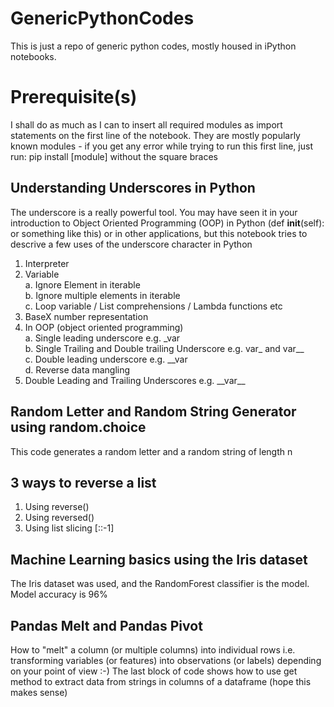 # GenericPythonCodes
This is just a repo of generic python codes, mostly housed in iPython notebooks.

# Prerequisite(s)
I shall do as much as I can to insert all required modules as import statements on the first line of the notebook. They are mostly popularly known modules - if you get any error while trying to run this first line, just run:
pip install [module] without the square braces

## Understanding Underscores in Python
The underscore is a really powerful tool. You may have seen it in your introduction to Object Oriented Programming (OOP) in Python (def __init__(self): or something like this) or in other applications, but this notebook tries to descrive a few uses of the underscore character in Python
1. Interpreter
2. Variable<br>
  a. Ignore Element in iterable<br>
  b. Ignore multiple elements in iterable<br>
  c. Loop variable / List comprehensions / Lambda functions etc<br>
3. BaseX number representation<br>
4. In OOP (object oriented programming)<br>
  a. Single leading underscore e.g. \_var<br>
  b. Single Trailing and Double trailing Underscore e.g. var\_ and var\_\_<br>
  c. Double leading underscore e.g. \_\_var<br>
  d. Reverse data mangling<br>
5. Double Leading and Trailing Underscores e.g. \_\_var\_\_

## Random Letter and Random String Generator using random.choice
This code generates a random letter and a random string of length n

## 3 ways to reverse a list
1. Using reverse()
2. Using reversed()
3. Using list slicing [::-1]

## Machine Learning basics using the Iris dataset
The Iris dataset was used, and the RandomForest classifier is the model. Model accuracy is 96%

## Pandas Melt and Pandas Pivot
How to "melt" a column (or multiple columns) into individual rows i.e. transforming variables (or features) into observations (or labels) depending on your point of view :-)
The last block of code shows how to use get method to extract data from strings in columns of a dataframe (hope this makes sense)
